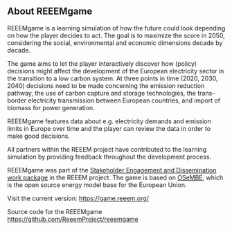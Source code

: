 <a name="about_en"></a>

## About REEEMgame

REEEMgame is a learning simulation of how the future could look depending on how the player decides to act. The goal is to maximize the score in 2050, considering the social, environmental and economic dimensions decade by decade.

The game aims to let the player interactively discover how (policy) decisions might affect the development of the European electricity sector in the transition to a low carbon system. At three points in time (2020, 2030, 2040) decisions need to be made concerning the emission reduction pathway, the use of carbon capture and storage technologies, the trans-border electricity transmission between European countries, and import of biomass for power generation.

REEEMgame features data about e.g. electricity demands and emission limits in Europe over time and the player can review the data in order to make good decisions.

All partners within the REEEM project have contributed to the learning simulation by providing feedback throughout the development process.

REEEMgame was part of the [Stakeholder Engagement and Dissemination work package](http://www.reeem.org/index.php/work-packages/) in the REEEM project. The game is based on [OSeMBE](https://doi.org/10.1016/j.energy.2021.121973), which is the open source energy model base for the European Union.

Visit the current version: https://game.reeem.org/

Source code for the REEEMgame https://github.com/ReeemProject/reeemgame
